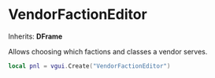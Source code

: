 # VendorFactionEditor

Inherits: **DFrame**

Allows choosing which factions and classes a vendor serves.

```lua
local pnl = vgui.Create("VendorFactionEditor")
```
